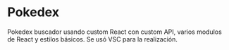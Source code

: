 # Pokedex
Pokedex buscador usando custom React con custom API, varios modulos de React y estilos básicos. Se usó VSC para la realización.
